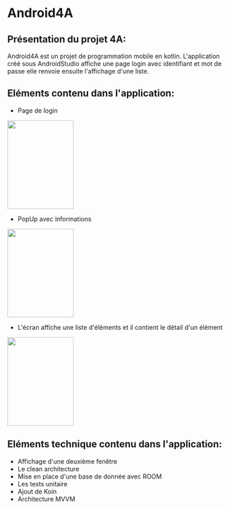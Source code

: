 # Android4A
## Présentation du projet 4A:

Android4A est un projet de programmation mobile en kotlin.
L'application créé sous AndroidStudio affiche une page login avec identifiant et mot de passe
elle renvoie ensuite l'affichage d'une liste.

## Eléments contenu dans l'application:
* Page de login
<image src="https://github.com/sunnycucumber/Android4A/blob/master/Screenshots/ReelPageLogin.PNG" width="150" height="200">
  
* PopUp avec informations
<image src="https://github.com/sunnycucumber/Android4A/blob/master/Screenshots/PopUpErreur.PNG" width="150" height="200">
  
* L'écran affiche une liste d'élèments et il contient le détail d'un élèment
<image src="https://github.com/sunnycucumber/Android4A/blob/master/Screenshots/Listeitem.PNG" width="150" height="200">

## Eléments technique contenu dans l'application:
* Affichage d'une deuxième fenêtre
* Le clean architecture
* Mise en place d'une base de donnée avec ROOM
* Les tests unitaire
* Ajout de Koin
* Architecture MVVM



